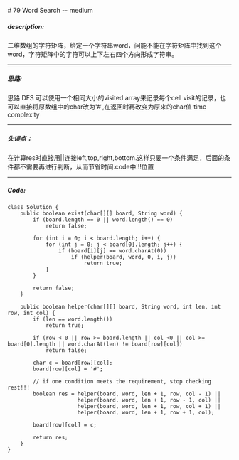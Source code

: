 \# 79 Word Search -- medium
##### description:
二维数组的字符矩阵，给定一个字符串word，问能不能在字符矩阵中找到这个word，字符矩阵中的字符可以上下左右四个方向形成字符串。
****************
##### 思路:
思路
DFS
可以使用一个相同大小的visited array来记录每个cell visit的记录，也可以直接将原数组中的char改为'#',在返回时再改变为原来的char值
time complexity
**********
##### 失误点：
在计算res时直接用||连接left,top,right,bottom.这样只要一个条件满足，后面的条件都不需要再进行判断，从而节省时间.code中!!!位置
********
##### Code:
```
class Solution {
    public boolean exist(char[][] board, String word) {
        if (board.length == 0 || word.length() == 0)
            return false;

        for (int i = 0; i < board.length; i++) {
            for (int j = 0; j < board[0].length; j++) {
                if (board[i][j] == word.charAt(0))
                    if (helper(board, word, 0, i, j))
                        return true;
            }
        }

        return false;
    }

    public boolean helper(char[][] board, String word, int len, int row, int col) {
        if (len == word.length())
            return true;

        if (row < 0 || row >= board.length || col <0 || col >= board[0].length || word.charAt(len) != board[row][col])
            return false;

        char c = board[row][col];
        board[row][col] = '#';

        // if one condition meets the requirement, stop checking rest!!!
        boolean res = helper(board, word, len + 1, row, col - 1) ||
                      helper(board, word, len + 1, row - 1, col) ||
                      helper(board, word, len + 1, row, col + 1) ||
                      helper(board, word, len + 1, row + 1, col);

        board[row][col] = c;

        return res;
    }
}
```
